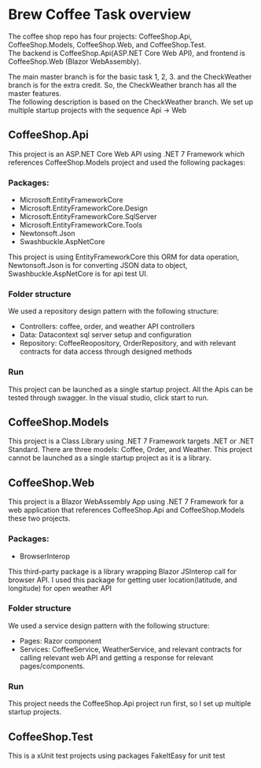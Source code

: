 # Brew Coffee Task overview
The coffee shop repo has four projects: CoffeeShop.Api, CoffeeShop.Models, CoffeeShop.Web, and CoffeeShop.Test.\
The backend is CoffeeShop.Api(ASP.NET Core Web API), and frontend is CoffeeShop.Web (Blazor WebAssembly).

The main master branch is for the basic task 1, 2, 3. and the CheckWeather branch is for the extra credit. So, the CheckWeather branch has all the master features.\
The following description is based on the CheckWeather branch. We set up multiple startup projects with the sequence Api -> Web

## CoffeeShop.Api
This project is an ASP.NET Core Web API using .NET 7 Framework which references CoffeeShop.Models project and used the following packages:

### Packages:
* Microsoft.EntityFrameworkCore
* Microsoft.EntityFrameworkCore.Design
* Microsoft.EntityFrameworkCore.SqlServer
* Microsoft.EntityFrameworkCore.Tools
* Newtonsoft.Json
* Swashbuckle.AspNetCore

This project is using EntityFrameworkCore this ORM for data operation, Newtonsoft.Json is for converting JSON data to object, Swashbuckle.AspNetCore is for api test UI.

### Folder structure
We used a repository design pattern with the following structure:
* Controllers: coffee, order, and weather API controllers
* Data: Datacontext sql server setup and configuration
* Repository: CoffeeReopository, OrderRepository, and with relevant contracts for data access through designed methods

### Run
This project can be launched as a single startup project. All the Apis can be tested through swagger.
In the visual studio, click start to run.

## CoffeeShop.Models
This project is a Class Library using .NET 7 Framework targets .NET or .NET Standard.
There are three models: Coffee, Order, and Weather. This project cannot be launched as a single startup project as it is a library.

## CoffeeShop.Web
This project is a Blazor WebAssembly App using .NET 7 Framework for a web application that references CoffeeShop.Api and CoffeeShop.Models these two projects.

### Packages:
* BrowserInterop

This third-party package is a library wrapping Blazor JSInterop call for browser API. I used this package for getting user location(latitude, and longitude) for open weather API

### Folder structure
We used a service design pattern with the following structure:
* Pages: Razor component
* Services: CoffeeService, WeatherService, and relevant contracts for calling relevant web API and getting a response for relevant pages/components.

### Run
This project needs the CoffeeShop.Api project run first, so I set up multiple startup projects.

## CoffeeShop.Test
This is a xUnit test projects using packages FakeItEasy for unit test

